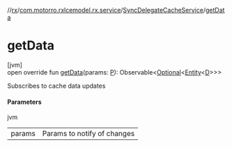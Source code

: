 //[rx](../../../index.md)/[com.motorro.rxlcemodel.rx.service](../index.md)/[SyncDelegateCacheService](index.md)/[getData](get-data.md)

# getData

[jvm]\
open override fun [getData](get-data.md)(params: [P](index.md)): Observable&lt;[Optional](https://docs.oracle.com/javase/8/docs/api/java/util/Optional.html)&lt;[Entity](../../../../cache/cache/com.motorro.rxlcemodel.cache.entity/-entity/index.md)&lt;[D](index.md)&gt;&gt;&gt;

Subscribes to cache data updates

#### Parameters

jvm

| | |
|---|---|
| params | Params to notify of changes |
